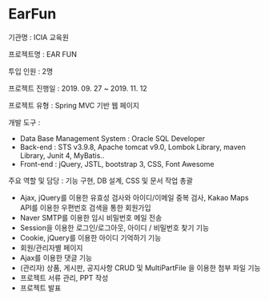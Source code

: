 # EarFun
기관명 : ICIA 교육원

프로젝트명 : EAR FUN

투입 인원 : 2명

프로젝트 진행일 : 2019. 09. 27 ~ 2019. 11. 12 

프로젝트 유형 : Spring MVC 기반 웹 페이지

개발 도구 : 
- Data Base Management System : Oracle SQL Developer
- Back-end : STS v3.9.8, Apache tomcat v9.0, Lombok Library, maven Library, Junit 4, MyBatis..
- Front-end : jQuery, JSTL, bootstrap 3, CSS, Font Awesome

주요 역할 및 담당 : 기능 구현, DB 설계, CSS 및 문서 작업 총괄
- Ajax, jQuery를 이용한 유효성 검사와 아이디/이메일 중복 검사, Kakao Maps API를 이용한 우편번호 검색을 통한 회원가입
- Naver SMTP를 이용한 임시 비밀번호 메일 전송
- Session을 이용한 로그인/로그아웃, 아이디 / 비밀번호 찾기 기능
- Cookie, jQuery를 이용한 아이디 기억하기 기능
- 회원/관리자별 페이지
- Ajax를 이용한 댓글 기능
- (관리자) 상품, 게시판, 공지사항 CRUD 및 MultiPartFile 을 이용한 첨부 파일 기능
- 프로젝트 서류 관리, PPT 작성
- 프로젝트 발표
